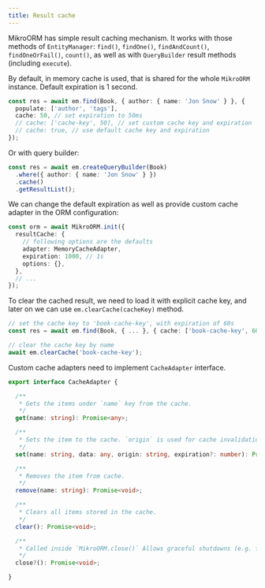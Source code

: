```yaml
---
title: Result cache
---
```


MikroORM has simple result caching mechanism. It works with those methods of `EntityManager`: `find()`, `findOne()`, `findAndCount()`, `findOneOrFail()`, `count()`, as well as with `QueryBuilder` result methods (including `execute`).

By default, in memory cache is used, that is shared for the whole `MikroORM` instance. Default expiration is 1 second.

```ts
const res = await em.find(Book, { author: { name: 'Jon Snow' } }, {
  populate: ['author', 'tags'],
  cache: 50, // set expiration to 50ms
  // cache: ['cache-key', 50], // set custom cache key and expiration
  // cache: true, // use default cache key and expiration
});
```

Or with query builder:

```ts
const res = await em.createQueryBuilder(Book)
  .where({ author: { name: 'Jon Snow' } })
  .cache()
  .getResultList();
```

We can change the default expiration as well as provide custom cache adapter in the ORM configuration:

```ts
const orm = await MikroORM.init({
  resultCache: {
    // following options are the defaults
    adapter: MemoryCacheAdapter,
    expiration: 1000, // 1s
    options: {},
  },
  // ...
});
```

To clear the cached result, we need to load it with explicit cache key, and later on we can use `em.clearCache(cacheKey)` method.

```ts
// set the cache key to 'book-cache-key', with expiration of 60s
const res = await em.find(Book, { ... }, { cache: ['book-cache-key', 60_000] });

// clear the cache key by name
await em.clearCache('book-cache-key');
```

Custom cache adapters need to implement `CacheAdapter` interface.

```ts
export interface CacheAdapter {

  /**
   * Gets the items under `name` key from the cache.
   */
  get(name: string): Promise<any>;

  /**
   * Sets the item to the cache. `origin` is used for cache invalidation and should reflect the change in data.
   */
  set(name: string, data: any, origin: string, expiration?: number): Promise<void>;

  /**
   * Removes the item from cache.
   */
  remove(name: string): Promise<void>;

  /**
   * Clears all items stored in the cache.
   */
  clear(): Promise<void>;

  /**
   * Called inside `MikroORM.close()` Allows graceful shutdowns (e.g. for redis).
   */
  close?(): Promise<void>;

}
```
